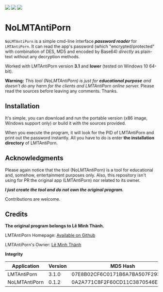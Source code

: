![](https://img.shields.io/badge/priority-low-lightgrey.svg) 
![](https://img.shields.io/badge/status-inactive-lightgrey.svg)
![](https://img.shields.io/badge/release-v0.1.2-blue.svg)
# NoLMTAntiPorn
`NoLMTAntiPorn` is a simple cmd-line interface ***password reader*** for `LMTAntiPorn`. It can read the app's password (which "encrypted/protected" with combination of DES, MD5 and encoded by Base64) *directly* as plain-text without any decryption methods. 

Worked with LMTAntiPorn version **3.1** and **lower** (tested on Windows 10 64-bit).

**Warning:** *This tool (NoLMTAntiPorn) is just for **educational purpose** and doesn't do any harm for the clients and LMTAntiPorn online server.* Please read the sources before leaving any comments. Thanks.

## Installation
It's simple, you can download and run the portable version (x86 image, Windows support only) or build it with the sources provided. 

When you execute the program, it will look for the PID of LMTAntiPorn and print out the password instantly. All you have to do is enter **the installation directory** of LMTAntiPorn. 

## Acknowledgments
Please again notice that the tool (NoLMTAntiPorn) is a tool for educational and, somehow, entertainment purposes only. Also, this repository isn't using for PR the original app (LMTAntiPorn) nor related to its owner.

***I just create the tool and do not own the original program.***

Contributions are welcome.

## Credits
**The original program belongs to Lê Minh Thành.**

LMTAntiPorn Homepage: [Available on Github](https://leminhthanh1998.github.io/lmt-anti-porn)

LMTAntiPorn's Owner: [Lê Minh Thành](https://www.facebook.com/leminhthanh1998)

**Integrity**

|Application|Version| MD5 Hash | 
|--|--|--|
| LMTAntiPorn |3.1.0| 07E8B02CF6C0171B6A7BA507F2939C9E |
| NoLMTAntiPorn|0.1.2|0A2A771C8F2F60CD11C3870546E8FD5C |

